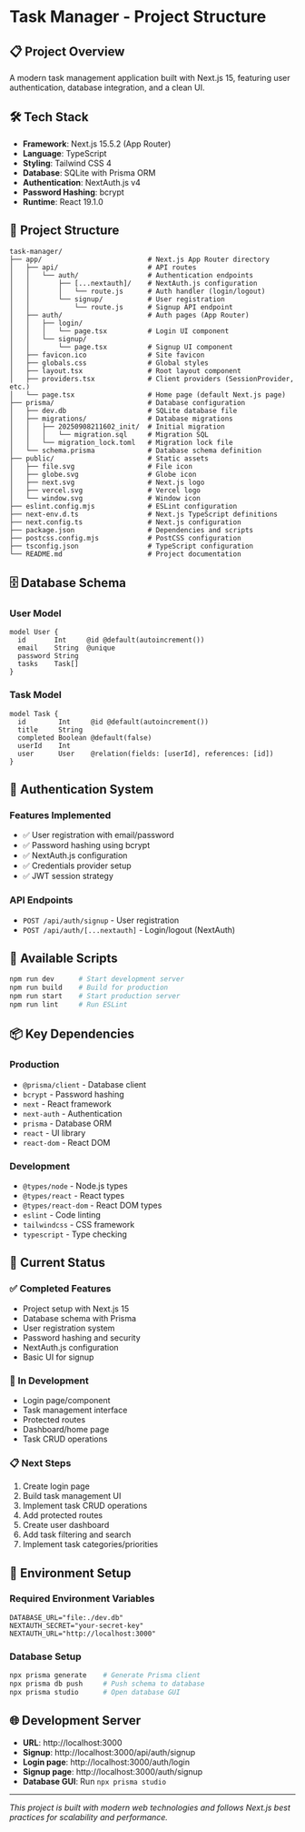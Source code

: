 # Task Manager - Project Structure

## 📋 Project Overview
A modern task management application built with Next.js 15, featuring user authentication, database integration, and a clean UI.

## 🛠️ Tech Stack
- **Framework**: Next.js 15.5.2 (App Router)
- **Language**: TypeScript
- **Styling**: Tailwind CSS 4
- **Database**: SQLite with Prisma ORM
- **Authentication**: NextAuth.js v4
- **Password Hashing**: bcrypt
- **Runtime**: React 19.1.0

## 📁 Project Structure

```
task-manager/
├── app/                          # Next.js App Router directory
│   ├── api/                      # API routes
│   │   └── auth/                 # Authentication endpoints
│   │       ├── [...nextauth]/    # NextAuth.js configuration
│   │       │   └── route.js      # Auth handler (login/logout)
│   │       └── signup/           # User registration
│   │           └── route.js      # Signup API endpoint
│   ├── auth/                     # Auth pages (App Router)
│   │   ├── login/
│   │   │   └── page.tsx          # Login UI component
│   │   └── signup/
│   │       └── page.tsx          # Signup UI component
│   ├── favicon.ico               # Site favicon
│   ├── globals.css               # Global styles
│   ├── layout.tsx                # Root layout component
│   ├── providers.tsx             # Client providers (SessionProvider, etc.)
│   └── page.tsx                  # Home page (default Next.js page)
├── prisma/                       # Database configuration
│   ├── dev.db                    # SQLite database file
│   ├── migrations/               # Database migrations
│   │   ├── 20250908211602_init/  # Initial migration
│   │   │   └── migration.sql     # Migration SQL
│   │   └── migration_lock.toml   # Migration lock file
│   └── schema.prisma             # Database schema definition
├── public/                       # Static assets
│   ├── file.svg                  # File icon
│   ├── globe.svg                 # Globe icon
│   ├── next.svg                  # Next.js logo
│   ├── vercel.svg                # Vercel logo
│   └── window.svg                # Window icon
├── eslint.config.mjs             # ESLint configuration
├── next-env.d.ts                 # Next.js TypeScript definitions
├── next.config.ts                # Next.js configuration
├── package.json                  # Dependencies and scripts
├── postcss.config.mjs            # PostCSS configuration
├── tsconfig.json                 # TypeScript configuration
└── README.md                     # Project documentation
```

## 🗄️ Database Schema

### User Model
```prisma
model User {
  id       Int     @id @default(autoincrement())
  email    String  @unique
  password String
  tasks    Task[]
}
```

### Task Model
```prisma
model Task {
  id        Int     @id @default(autoincrement())
  title     String
  completed Boolean @default(false)
  userId    Int
  user      User    @relation(fields: [userId], references: [id])
}
```

## 🔐 Authentication System

### Features Implemented
- ✅ User registration with email/password
- ✅ Password hashing using bcrypt
- ✅ NextAuth.js configuration
- ✅ Credentials provider setup
- ✅ JWT session strategy

### API Endpoints
- `POST /api/auth/signup` - User registration
- `POST /api/auth/[...nextauth]` - Login/logout (NextAuth)

## 🚀 Available Scripts

```bash
npm run dev      # Start development server
npm run build    # Build for production
npm run start    # Start production server
npm run lint     # Run ESLint
```

## 📦 Key Dependencies

### Production
- `@prisma/client` - Database client
- `bcrypt` - Password hashing
- `next` - React framework
- `next-auth` - Authentication
- `prisma` - Database ORM
- `react` - UI library
- `react-dom` - React DOM

### Development
- `@types/node` - Node.js types
- `@types/react` - React types
- `@types/react-dom` - React DOM types
- `eslint` - Code linting
- `tailwindcss` - CSS framework
- `typescript` - Type checking

## 🎯 Current Status

### ✅ Completed Features
- Project setup with Next.js 15
- Database schema with Prisma
- User registration system
- Password hashing and security
- NextAuth.js configuration
- Basic UI for signup

### 🚧 In Development
- Login page/component
- Task management interface
- Protected routes
- Dashboard/home page
- Task CRUD operations

### 📋 Next Steps
1. Create login page
2. Build task management UI
3. Implement task CRUD operations
4. Add protected routes
5. Create user dashboard
6. Add task filtering and search
7. Implement task categories/priorities

## 🔧 Environment Setup

### Required Environment Variables
```env
DATABASE_URL="file:./dev.db"
NEXTAUTH_SECRET="your-secret-key"
NEXTAUTH_URL="http://localhost:3000"
```

### Database Setup
```bash
npx prisma generate    # Generate Prisma client
npx prisma db push     # Push schema to database
npx prisma studio      # Open database GUI
```

## 🌐 Development Server
- **URL**: http://localhost:3000
- **Signup**: http://localhost:3000/api/auth/signup
- **Login page**: http://localhost:3000/auth/login
- **Signup page**: http://localhost:3000/auth/signup
- **Database GUI**: Run `npx prisma studio`

---

*This project is built with modern web technologies and follows Next.js best practices for scalability and performance.*
